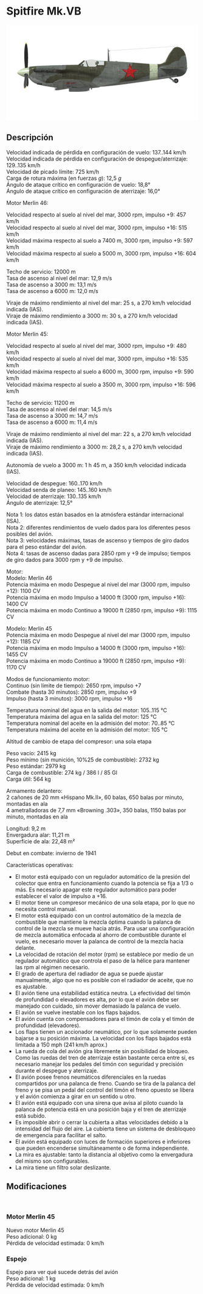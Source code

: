 # Spitfire Mk.VB  
  
![spitfiremkvb](../images/spitfiremkvb.png)  
  
## Descripción  
  
Velocidad indicada de pérdida en configuración de vuelo: 137..144 km/h  
Velocidad indicada de pérdida en configuración de despegue/aterrizaje: 129..135 km/h  
Velocidad de picado límite: 725 km/h  
Carga de rotura máxima (en fuerzas <i>g</i>): 12,5 <i>g</i>  
Ángulo de ataque crítico en configuración de vuelo: 18,8°  
Ángulo de ataque crítico en configuración de aterrizaje: 16,0°  
  
  
Motor Merlin 46:  
  
Velocidad respecto al suelo al nivel del mar, 3000 rpm, impulso +9: 457 km/h  
Velocidad respecto al suelo al nivel del mar, 3000 rpm, impulso +16: 515 km/h  
Velocidad máxima respecto al suelo a 7400 m, 3000 rpm, impulso +9: 597 km/h  
Velocidad máxima respecto al suelo a 5000 m, 3000 rpm, impulso +16: 604 km/h  
  
Techo de servicio: 12000 m  
Tasa de ascenso al nivel del mar: 12,9 m/s  
Tasa de ascenso a 3000 m: 13,1 m/s  
Tasa de ascenso a 6000 m: 12,0 m/s  
  
Viraje de máximo rendimiento al nivel del mar: 25 s, a 270 km/h velocidad indicada (IAS).  
Viraje de máximo rendimiento a 3000 m: 30 s, a 270 km/h velocidad indicada (IAS).  
  
  
Motor Merlin 45:  
  
Velocidad respecto al suelo al nivel del mar, 3000 rpm, impulso +9: 480 km/h  
Velocidad respecto al suelo al nivel del mar, 3000 rpm, impulso +16: 535 km/h  
Velocidad máxima respecto al suelo a 6000 m, 3000 rpm, impulso +9: 590 km/h  
Velocidad máxima respecto al suelo a 3500 m, 3000 rpm, impulso +16: 596 km/h  
  
Techo de servicio: 11200 m  
Tasa de ascenso al nivel del mar: 14,5 m/s  
Tasa de ascenso a 3000 m: 14,7 m/s  
Tasa de ascenso a 6000 m: 11,4 m/s  
  
Viraje de máximo rendimiento al nivel del mar: 22 s, a 270 km/h velocidad indicada (IAS).  
Viraje de máximo rendimiento a 3000 m: 28,2 s, a 270 km/h velocidad indicada (IAS).  
  
  
Autonomía de vuelo a 3000 m: 1 h 45 m, a 350 km/h velocidad indicada (IAS).  
  
Velocidad de despegue: 160..170 km/h  
Velocidad senda de planeo: 145..160 km/h  
Velocidad de aterrizaje: 130..135 km/h  
Ángulo de aterrizaje: 12,5°  
  
Nota 1: los datos están basados en la atmósfera estándar internacional (ISA).  
Nota 2: diferentes rendimientos de vuelo dados para los diferentes pesos posibles del avión.  
Nota 3: velocidades máximas, tasas de ascenso y tiempos de giro dados para el peso estándar del avión.  
Nota 4: tasas de ascenso dadas para 2850 rpm y +9 de impulso; tiempos de giro dados para 3000 rpm y +9 de impulso.  
  
Motor:  
Modelo: Merlin 46  
Potencia máxima en modo Despegue al nivel del mar (3000 rpm, impulso +12): 1100 CV  
Potencia máxima en modo Impulso a 14000 ft (3000 rpm, impulso +16): 1400 CV  
Potencia máxima en modo Continuo a 19000 ft (2850 rpm, impulso +9): 1115 CV  
  
Modelo: Merlin 45  
Potencia máxima en modo Despegue al nivel del mar (3000 rpm, impulso +12): 1185 CV  
Potencia máxima en modo Impulso a 14000 ft (3000 rpm, impulso +16): 1455 CV  
Potencia máxima en modo Continuo a 19000 ft (2850 rpm, impulso +9): 1170 CV  
  
Modos de funcionamiento motor:  
Continuo (sin límite de tiempo): 2650 rpm, impulso +7  
Combate (hasta 30 minutos): 2850 rpm, impulso +9  
Impulso (hasta 3 minutos): 3000 rpm, impulso +16  
  
Temperatura nominal del agua en la salida del motor: 105..115 °C  
Temperatura máxima del agua en la salida del motor: 125 °C  
Temperatura nominal del aceite en la admisión del motor: 70..85 °C  
Temperatura máxima del aceite en la admisión del motor: 105 °C  
  
Altitud de cambio de etapa del compresor: una sola etapa  
  
Peso vacío: 2415 kg  
Peso mínimo (sin munición, 10%25 de combustible): 2732 kg  
Peso estándar: 2979 kg  
Carga de combustible: 274 kg / 386 l / 85 Gl  
Carga útil: 564 kg  
  
Armamento delantero:  
2 cañones de 20 mm «Hispano Mk.II», 60 balas, 650 balas por minuto, montadas en ala  
4 ametralladoras de 7,7 mm «Browning .303», 350 balas, 1150 balas por minuto, montadas en ala  
  
Longitud: 9,2 m  
Envergadura alar: 11,21 m  
Superficie de ala: 22,48 m²  
  
Debut en combate: invierno de 1941  
  
Características operativas:  
- El motor está equipado con un regulador automático de la presión del colector que entra en funcionamiento cuando la potencia se fija a 1/3 o más. Es necesario apagar este regulador automático para poder establecer el valor de impulso a +16.  
- El motor tiene un compresor mecánico de una sola etapa, por lo que no necesita control manual.  
- El motor está equipado con un control automático de la mezcla de combustible que mantiene la mezcla óptima cuando la palanca de control de la mezcla se mueve hacia atrás. Para usar una configuración de mezcla automática enfocada al ahorro de combustible durante el vuelo, es necesario mover la palanca de control de la mezcla hacia delante.  
- La velocidad de rotación del motor (rpm) se establece por medio de un regulador automático que controla el paso de la hélice para mantener las rpm al régimen necesario.  
- El grado de apertura del radiador de agua se puede ajustar manualmente, algo que no es posible con el radiador de aceite, que no es ajustable.  
- El avión tiene una estabilidad estática neutra. La efectividad del timón de profundidad o elevadores es alta, por lo que el avión debe ser manejado con cuidado, sin mover demasiado la palanca de vuelo.  
- El avión se vuelve inestable con los flaps bajados.  
- El avión cuenta con compensadores para el timón de cola y el timón de profundidad (elevadores).  
- Los flaps tienen un accionador neumático, por lo que solamente pueden bajarse a su posición máxima. La velocidad con los flaps bajados está limitada a 150 mph (241 km/h aprox.)  
- La rueda de cola del avión gira libremente sin posibilidad de bloqueo. Como las ruedas del tren de aterrizaje están bastante cerca entre sí, es necesario manejar los pedales del timón con seguridad y precisión durante el despegue y aterrizaje.  
- El avión posee frenos neumáticos diferenciales en la ruedas compartidos por una palanca de freno. Cuando se tira de la palanca del freno y se pisa un pedal del control del timón el freno opuesto se libera y el avión comienza a girar en un sentido u otro.  
- El avión está equipado con una sirena que avisa al piloto cuando la palanca de potencia está en una posición baja y el tren de aterrizaje está subido.  
- Es imposible abrir o cerrar la cubierta a altas velocidades debido a la intensidad del flujo del aire. La cubierta tiene un sistema de desbloqueo de emergencia para facilitar el salto.  
- El avión está equipado con luces de formación superiores e inferiores que pueden encenderse simultáneamente o de forma independiente.  
- La mira es ajustable: tanto la distancia al objetivo como la envergadura del mismo son configurables.  
- La mira tiene un filtro solar deslizante.  
  
## Modificaciones  
  ﻿
  
### Motor Merlin 45  
  
Nuevo motor Merlin 45  
Peso adicional: 0 kg  
Pérdida de velocidad estimada: 0 km/h  ﻿
  
### Espejo  
  
Espejo para ver qué sucede detrás del avión  
Peso adicional: 1 kg  
Pérdida de velocidad estimada: 0 km/h  